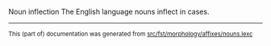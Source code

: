 Noun inflection
The English language nouns inflect in cases.

* * *

<small>This (part of) documentation was generated from [src/fst/morphology/affixes/nouns.lexc](https://github.com/giellalt/lang-eng/blob/main/src/fst/morphology/affixes/nouns.lexc)</small>
